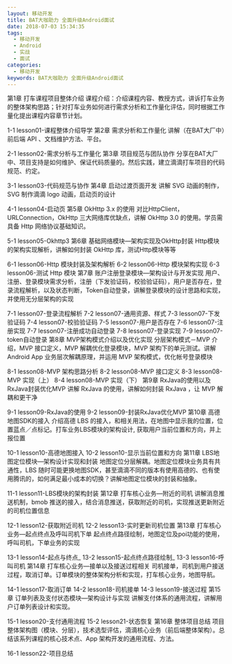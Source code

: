 ```yaml
---
layout: 移动开发
title: BAT大咖助力 全面升级Android面试
date: 2018-07-03 15:34:35
tags:
  - 移动开发
  - Android
  - 实战
  - 面试
categories:
  - 移动开发
keywords: BAT大咖助力 全面升级Android面试
---
```

第1章 打车课程项目整体介绍
课程介绍：介绍课程内容、教授方式，讲诉打车业务的整体架构思路；针对打车业务如何进行需求分析和工作量化评估，同时根据工作量化提出课程内容章节计划。

1-1 lesson01-课程整体介绍导学
第2章 需求分析和工作量化
讲解（在BAT大厂中）前后端 API 、文档维护方法、平台。
<!-- more -->
2-1 lesson02-需求分析与工作量化
第3章 项目规范与团队协作
分享在BAT大厂中、项目支持是如何维护、保证代码质量的。然后实践，建立滴滴打车项目的代码规范、约定。

3-1 lesson03-代码规范与协作
第4章 启动过渡页面开发
讲解 SVG 动画的制作，SVG 制作滴滴 logo 动画，启动页的设计

4-1 lesson04-启动页
第5章 OkHttp 3.x 的使用
对比HttpClient，URLConnection，OkHttp 三大网络库优缺点，讲解 OkHttp 3.0 的使用。学员需具备 Http 网络协议基础知识。

5-1 lesson05-Okhttp3
第6章 基础网络模块—架构实现及OkHttp封装
Http模块的架构实现解析，讲解如何封装 OkHttp 库，测试Http模块等等

6-1 lesson06-Http 模块封装及架构解析
6-2 lesson06-Http 模块架构实现
6-3 lesson06-测试 Http 模块
第7章 账户注册登录模块—架构设计与开发实现
用户、注册、登录模块需求分析，注册（下发验证码，校验验证码），用户是否存在，登录流程解析，以及状态判断，Token自动登录，讲解登录模块的设计思路和实现，并使用无分层架构的实现

7-1 lesson07-登录流程解析
7-2 lesson07-通用资源、样式
7-3 lesson07-下发验证码
7-4 lesson07-校验验证码
7-5 lesson07-用户是否存在
7-6 lesson07-注册实现
7-7 lesson07-注册成功自动登录
7-8 lesson07-登录实现
7-9 lesson07-token自动登录
第8章 MVP架构模式介绍以及优化实现
分层架构模式－MVP 介绍，MVP 接口定义，MVP 解耦优化登录模块，MVP 架构下的单元测试。讲解 Android App 业务层次解耦原理，并运用 MVP 架构模式，优化帐号登录模块

8-1 lesson08-MVP 架构思路分析
8-2 lesson08-MVP 接口定义
8-3 lesson08-MVP 实现（上）
8-4 lesson08-MVP 实现（下）
第9章 RxJava的使用以及RxJava封装优化MVP
讲解 RxJava 的使用，讲解如何封装 RxJava ，让 MVP 解耦和更干净

9-1 lesson09-RxJava的使用
9-2 lesson09-封装RxJava优化MVP
第10章 高德地图SDK的接入
介绍高德 LBS 的接入，和相关用法，在地图中显示我的位置，位置蓝点／点标记。打车业务LBS模块的架构设计, 获取用户当前位置和方向，并上报位置

10-1 lesson10-高德地图接入
10-2 lesson10-显示当前位置和方向
第11章 LBS地图定位模块—架构设计实现和封装
地图定位分层解耦。地图定位模块业务具有共通性，LBS 随时可能更换地图SDK，甚至滴滴不同的版本有使用高德的、也有使用腾讯的，如何满足最小成本的切换？讲解地图定位模块的封装和抽象。

11-1 lesson11-LBS模块的架构封装
第12章 打车核心业务—附近的司机
讲解消息推送机制，bmob 推送的接入，结合消息推送，获取附近的司机，实现推送更新附近的司机位置信息

12-1 lesson12-获取附近司机
12-2 lesson13-实时更新司机位置
第13章 打车核心业务—起点终点及呼叫司机下单
起点终点路径绘制，地图定位及poi功能的使用，呼叫司机，下单业务的实现

13-1 lesson14-起点与终点_
13-2 lesson15-起点终点路径绘制_
13-3 lesson16-呼叫司机
第14章 打车核心业务—接单以及接送过程相关
司机接单，司机到用户接送过程，取消订单。订单模块的整体架构分析和实现，打车核心业务，地图导航。

14-1 lesson17-取消订单
14-2 lesson18-司机接单
14-3 lesson19-接送过程
第15章 订单列表及支付状态模块—架构设计与实现
讲解支付体系的通用流程，讲解用户订单列表设计和实现。

15-1 lesson20-支付通用流程
15-2 lesson21-状态恢复
第16章 整体项目总结
项目整体架构图（模块、分层），技术选型评估，滴滴核心业务（前后端整体架构）。总结该系列课程的核心技术点、App 架构开发的通用流程、方法。

16-1 lesson22-项目总结

<div id="jspay" sid="eZfqZNI0856" style="display:none">eZfqZNI0856</div>
<script type="text/javascript" src="https://www.fageka.com/j.js"></script>
<script type="text/javascript" src="https://www.fageka.com/f.js" charset="utf-8"></script>
